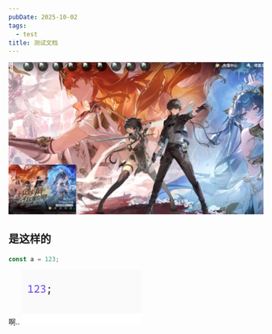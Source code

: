 ```yaml
---
pubDate: 2025-10-02
tags:
  - test
title: 测试文档
---
```

![](__assets/file-20251002114548285.png)
## 是这样的
```js
const a = 123;
```
啊..
![](__assets/file-20251002114535006.png)